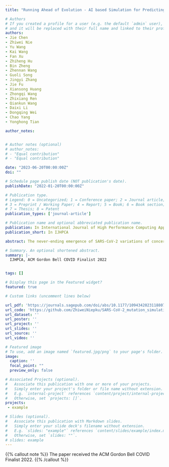 ```yaml
---
title: "Running Ahead of Evolution - AI based Simulation for Predicting Future High-risk SARS-CoV-2 Variants"

# Authors
# If you created a profile for a user (e.g. the default `admin` user), write the username (folder name) here 
# and it will be replaced with their full name and linked to their profile.
authors:
- Jie Chen
- Zhiwei Nie
- Yu Wang
- Kai Wang
- Fan Xu
- Zhiheng Hu
- Bin Zheng
- Zhennan Wang
- Guoli Song
- Jingyi Zhang
- Jie Fu
- Xiansong Huang
- Zhongqi Wang
- Zhixiang Ren
- Qiankun Wang
- Daixi Li
- Dongqing Wei
- Chao Yang
- Yonghong Tian

author_notes:


# Author notes (optional)
# author_notes:
# - "Equal contribution"
# - "Equal contribution"

date: "2023-06-20T00:00:00Z"
doi: ""

# Schedule page publish date (NOT publication's date).
publishDate: "2022-01-20T00:00:00Z"

# Publication type.
# Legend: 0 = Uncategorized; 1 = Conference paper; 2 = Journal article;
# 3 = Preprint / Working Paper; 4 = Report; 5 = Book; 6 = Book section;
# 7 = Thesis; 8 = Patent
publication_types: ['journal-article']

# Publication name and optional abbreviated publication name.
publication: In International Journal of High Performance Computing Applications
publication_short: In IJHPCA

abstract: The never-ending emergence of SARS-CoV-2 variations of concern (VOCs) has challenged the whole world for pandemic control. In order to develop effective drugs and vaccines, one needs to efficiently simulate SARS-CoV-2 spike receptor binding domain (RBD) mutations and identify high-risk variants. We pretrain a large protein language model with approximately 408 million protein sequences and construct a high-throughput screening for the prediction of binding affinity and antibody escape. As the first work on SARS-CoV-2 RBD mutation simulation, we successfully identify mutations in the RBD regions of 5 VOCs and can screen millions of potential variants in seconds. Our workflow scales to 4096 NPUs with 96.5% scalability and 493.9× speedup in mixed precision computing, while achieving a peak performance of 366.8 PFLOPS (reaching 34.9% theoretical peak) on Pengcheng Cloudbrain-II. Our method paves the way for simulating coronavirus evolution in order to prepare for a future pandemic that will inevitably take place. Our models are released at https://github.com/ZhiweiNiepku/SARS-CoV-2_mutation_simulation to facilitate future related work.

# Summary. An optional shortened abstract.
summary: |-
  IJHPCA, ACM Gordon Bell COVID Finalist 2022


tags: []

# Display this page in the Featured widget?
featured: true

# Custom links (uncomment lines below)

url_pdf: 'https://journals.sagepub.com/doi/abs/10.1177/10943420231188077'
url_code: 'https://github.com/ZhiweiNiepku/SARS-CoV-2_mutation_simulation'
url_dataset: ''
url_poster: ''
url_project: ''
url_slides: ''
url_source: ''
url_video: ''

# Featured image
# To use, add an image named `featured.jpg/png` to your page's folder. 
image:
  caption: ''
  focal_point: ""
  preview_only: false

# Associated Projects (optional).
#   Associate this publication with one or more of your projects.
#   Simply enter your project's folder or file name without extension.
#   E.g. `internal-project` references `content/project/internal-project/index.md`.
#   Otherwise, set `projects: []`.
projects:
 - example

# Slides (optional).
#   Associate this publication with Markdown slides.
#   Simply enter your slide deck's filename without extension.
#   E.g. `slides: "example"` references `content/slides/example/index.md`.
#   Otherwise, set `slides: ""`.
# slides: example
---
```



{{% callout note %}}
The paper received the ACM Gordon Bell COVID Finalist 2022.
{{% /callout %}}

<!-- {{% callout note %}}
Create your slides in Markdown - click the *Slides* button to check out the example.
{{% /callout %}} -->

<!-- Supplementary notes can be added here, including [code, math, and images](https://wowchemy.com/docs/writing-markdown-latex/). -->
